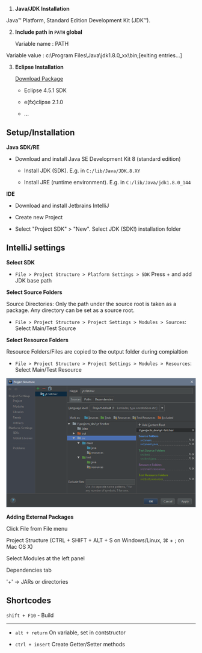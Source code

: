 

1. **Java/JDK Installation**

Java™ Platform, Standard Edition Development Kit (JDK™).

2. **Include path in `PATH` global**

	Variable name  : PATH

Variable value : c:\Program Files\Java\jdk1.8.0_xx\bin;[exiting entries...]

3. **Eclipse Installation**

    [Download Package](http://efxclipse.bestsolution.at/install.html)



    - Eclipse 4.5.1 SDK

    - e(fx)clipse 2.1.0

    - ...



	

## Setup/Installation



**Java SDK/RE**

- Download and install Java SE Development Kit 8 (standard edition)

	- Install JDK (SDK). E.g. in `C:/lib/Java/JDK.8.XY`

	- Install JRE (runtime environment). E.g. in `C:/lib/Java/jdk1.8.0_144`



**IDE**

- Download and install Jetbrains IntelliJ

- Create new Project

- Select "Project SDK" > "New". Select JDK (SDK!) installation folder





## IntelliJ settings



**Select SDK**

- `File > Project Structure > Platform Settings > SDK` Press + and add JDK base path



**Select Source Folders**

Source Directories: Only the path under the source root is taken as a package. Any directory can be set as a source root. 

- `File > Project Structure > Project Settings > Modules > Sources`: Select Main/Test Source



**Select Resource Folders**

Resource Folders/Files are copied to the output folder during compialtion

- `File > Project Structure > Project Settings > Modules > Resources`: Select Main/Test Resource





![test_src.png](.\img\test_src.png)





**Adding External Packages**





Click File from File menu

Project Structure (CTRL + SHIFT + ALT + S on Windows/Linux, ⌘ + ; on Mac OS X)

Select Modules at the left panel

Dependencies tab

'+' → JARs or directories







## Shortcodes



`shift + F10` - Build



-----------



- `alt + return` On variable, set in contstructor

- `ctrl + insert` Create Getter/Setter methods